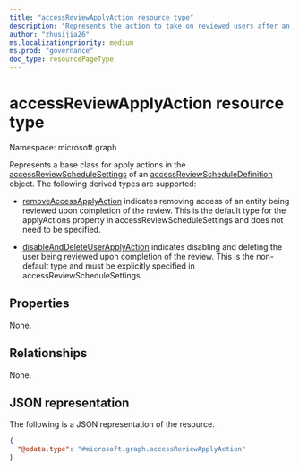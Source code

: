 ```yaml
---
title: "accessReviewApplyAction resource type"
description: "Represents the action to take on reviewed users after an access review instance is completed."
author: "zhusijia26"
ms.localizationpriority: medium
ms.prod: "governance"
doc_type: resourcePageType
---
```


# accessReviewApplyAction resource type

Namespace: microsoft.graph

Represents a base class for apply actions in the [accessReviewScheduleSettings](accessreviewschedulesettings.md) of an [accessReviewScheduleDefinition](accessreviewscheduledefinition.md) object. The following derived types are supported:

- [removeAccessApplyAction](removeaccessapplyaction.md) indicates removing access of an entity being reviewed upon completion of the review. This is the default type for the applyActions property in accessReviewScheduleSettings and does not need to be specified.

- [disableAndDeleteUserApplyAction](disableanddeleteuserapplyaction.md) indicates disabling and deleting the user being reviewed upon completion of the review. This is the non-default type and must be explicitly specified in accessReviewScheduleSettings.

## Properties
None.

## Relationships
None.

## JSON representation
The following is a JSON representation of the resource.
<!-- {
  "blockType": "resource",
  "@odata.type": "microsoft.graph.accessReviewApplyAction"
}
-->
``` json
{
  "@odata.type": "#microsoft.graph.accessReviewApplyAction"
}
```

